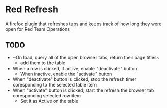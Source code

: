 # Red Refresh
A firefox plugin that refreshes tabs and keeps track of how long they were open for Red Team Operations

## TODO
* ~On load, query all of the open browser tabs, return their page titles~
  * add them to the table
* When a row is clicked, if active, enable "deactivate" button
  * When inactive, enable the "activate" button
* When "deactivate" button is clicked, stop the refresh timer coresponding to the selected table item
* When "activate" button is clicked, start the refresh the browser tab coresponding selected row item 
  * Set it as Active on the table
